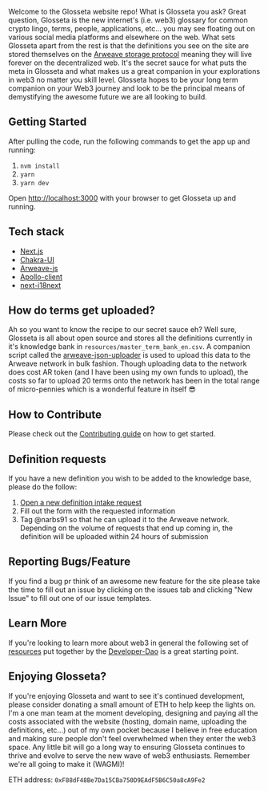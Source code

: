 Welcome to the Glosseta website repo!  What is Glosseta you ask?  Great question, Glosseta is the new internet's (i.e. web3) glossary for common crypto lingo, terms, people, applications, etc... you may see floating out on various social media platforms and elsewhere on the web.  What sets Glosseta apart from the rest is that the definitions you see on the site are stored themselves on the [Arweave storage protocol](https://www.arweave.org) meaning they will live forever on the decentralized web.  It's the secret sauce for what puts the meta in Glosseta and what makes us a great companion in your explorations in web3 no matter you skill level.  Glosseta hopes to be your long term companion on your Web3 journey and look to be the principal means of demystifying the awesome future we are all looking to build.

## Getting Started

After pulling the code, run the following commands to get the app up and running:

1. `nvm install`
2. `yarn`
3. `yarn dev`

Open [http://localhost:3000](http://localhost:3000) with your browser to get Glosseta up and running.

## Tech stack
- [Next.js](https://nextjs.org/docs)
- [Chakra-UI](https://chakra-ui.com/docs/getting-started)
- [Arweave-js](https://github.com/ArweaveTeam/arweave-js)
- [Apollo-client](https://www.apollographql.com/docs/react/)
- [next-i18next](https://github.com/isaachinman/next-i18next)

## How do terms get uploaded?

Ah so you want to know the recipe to our secret sauce eh?  Well sure, Glosseta is all about open source and stores all the definitions currently in it's knowledge bank in `resources/master_term_bank_en.csv`.  A companion script called the [arweave-json-uploader](https://github.com/narbs91/arweave-json-uploader) is used to upload this data to the Arweave network in bulk fashion.  Though uploading data to the network does cost AR token (and I have been using my own funds to upload), the costs so far to upload 20 terms onto the network has been in the total range of micro-pennies which is a wonderful feature in itself 😎

## How to Contribute

Please check out the [Contributing guide](CONTRIBUTING.md) on how to get started.

## Definition requests

If you have a new definition you wish to be added to the knowledge base, please do the follow:

1. [Open a new definition intake request](https://github.com/narbs91/glosseta/issues/new?assignees=&labels=definition&template=definition-request.yml&title=%5BDefinition+Request%5D%3A+)
2. Fill out the form with the requested information
3. Tag @narbs91 so that he can upload it to the Arweave network.  Depending on the volume of requests that end up coming in, the definition will be uploaded within 24 hours of submission

## Reporting Bugs/Feature

If you find a bug pr think of an awesome new feature for the site please take the time to fill out an issue by clicking on the issues tab and clicking "New Issue" to fill out one of our issue templates.

## Learn More

If you're looking to learn more about web3 in general the following set of [resources](https://github.com/Developer-DAO/resources) put together by the [Developer-Dao](https://www.developerdao.com/) is a great starting point.

## Enjoying Glosseta?

If you're enjoying Glosseta and want to see it's continued development, please consider donating a small amount of ETH to help keep the lights on.  I'm a one man team at the moment developing, designing and paying all the costs associated with the website (hosting, domain name, uploading the definitions, etc...) out of my own pocket because I believe in free education and making sure people don't feel overwhelmed when they enter the web3 space. Any little bit will go a long way to ensuring Glosseta continues to thrive and evolve to serve the new wave of web3 enthusiasts.  Remember we're all going to make it (WAGMI)!

ETH address: `0xF88dF48Be7Da15CBa750D9EAdF5B6C50a8cA9Fe2`